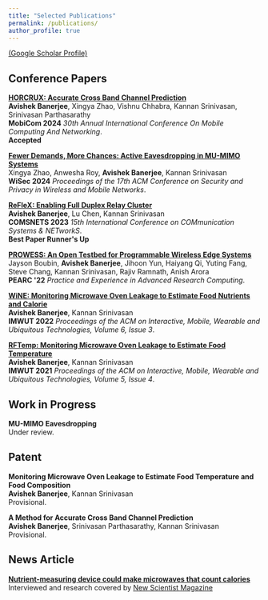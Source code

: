 ```yaml
---
title: "Selected Publications"
permalink: /publications/
author_profile: true
---
```

[(Google Scholar Profile)](https://scholar.google.com/citations?user=Z5co2oAAAAAJ&hl=en) 

## Conference Papers
<b>[HORCRUX: Accurate Cross Band Channel Prediction](https://www.sigmobile.org/mobicom/2024/)</b><br>
<b>Avishek Banerjee</b>, Xingya Zhao, Vishnu Chhabra, Kannan Srinivasan, Srinivasan Parthasarathy <br>
<b>MobiCom 2024</b> <i>30th Annual International Conference On Mobile Computing And Networking</i>. <br>
<b> Accepted </b>

<b>[Fewer Demands, More Chances: Active Eavesdropping in MU-MIMO Systems](https://dl.acm.org/doi/10.1145/3643833.3656136)</b><br>
Xingya Zhao, Anwesha Roy, <b>Avishek Banerjee</b>, Kannan Srinivasan <br>
<b>WiSec 2024</b> <i>Proceedings of the 17th ACM Conference on Security and Privacy in Wireless and Mobile Networks</i>. <br>

<b>[ReFleX: Enabling Full Duplex Relay Cluster](https://ieeexplore.ieee.org/abstract/document/10041373)</b><br>
<b>Avishek Banerjee</b>, Lu Chen, Kannan Srinivasan <br>
<b>COMSNETS 2023</b> <i>15th International Conference on COMmunication Systems & NETworkS</i>. <br>
<b> Best Paper Runner's Up </b>

<b>[PROWESS: An Open Testbed for Programmable Wireless Edge Systems](https://dl.acm.org/doi/abs/10.1145/3491418.3530759)</b><br>
Jayson Boubin, <b>Avishek Banerjee</b>, Jihoon Yun, Haiyang Qi, Yuting Fang, Steve Chang, Kannan Srinivasan, Rajiv Ramnath, Anish Arora<br>
<b>PEARC '22</b> <i>Practice and Experience in Advanced Research Computing</i>. <br>

<b>[WiNE: Monitoring Microwave Oven Leakage to Estimate Food Nutrients and Calorie](https://dl.acm.org/doi/abs/10.1145/3550313)</b><br>
<b>Avishek Banerjee</b>, Kannan Srinivasan <br>
<b>IMWUT 2022</b> <i>Proceedings of the ACM on Interactive, Mobile, Wearable and Ubiquitous Technologies, Volume 6, Issue 3</i>. <br>

<b>[RFTemp: Monitoring Microwave Oven Leakage to Estimate Food Temperature](https://dl.acm.org/doi/10.1145/3494967)</b><br>
<b>Avishek Banerjee</b>, Kannan Srinivasan <br>
<b>IMWUT 2021</b> <i>Proceedings of the ACM on Interactive, Mobile, Wearable and Ubiquitous Technologies, Volume 5, Issue 4</i>. <br>

## Work in Progress

<b>MU-MIMO Eavesdropping</b><br>
Under review.<br>


## Patent
<b>Monitoring Microwave Oven Leakage to Estimate Food Temperature and Food Composition</b><br>
<b>Avishek Banerjee</b>, Kannan Srinivasan <br>
Provisional.<br>

<b>A Method for Accurate Cross Band Channel Prediction</b><br>
<b>Avishek Banerjee</b>, Srinivasan Parthasarathy, Kannan Srinivasan <br>
Provisional.<br>

## News Article
<b>[Nutrient-measuring device could make microwaves that count calories](https://www.newscientist.com/article/2341252-nutrient-measuring-device-could-make-microwaves-that-count-calories/)</b><br>
Interviewed and research covered by [New Scientist Magazine](https://www.newscientist.com)



